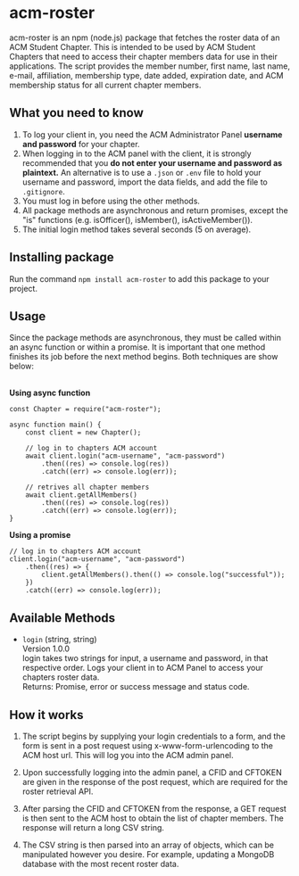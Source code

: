 # acm-roster
acm-roster is an npm (node.js) package that fetches the roster data of an ACM Student Chapter. This is intended to be used by ACM Student Chapters that need to access their chapter members data for use in their applications. The script provides the member number, first name, last name, e-mail, affiliation, membership type, date added, expiration date, and ACM membership status for all current chapter members.

## What you need to know
1. To log your client in, you need the ACM Administrator Panel **username and password** for your chapter.
2. When logging in to the ACM panel with the client, it is strongly recommended that you **do not enter your username and password as plaintext.** An alternative is to use a `.json` or `.env` file to hold your username and password, import the data fields, and add the file to `.gitignore`.
3. You must log in before using the other methods.
4. All package methods are asynchronous and return promises, except the "is" functions (e.g. isOfficer(), isMember(), isActiveMember()).  
5. The initial login method takes several seconds (5 on average).

## Installing package
Run the command `npm install acm-roster` to add this package to your project.

## Usage
Since the package methods are asynchronous, they must be called within an async function or within a promise. It is important that one method finishes its job before the next method begins. Both techniques are show below:<br><br>

**Using async function**
```
const Chapter = require("acm-roster");

async function main() {
	const client = new Chapter();

	// log in to chapters ACM account
	await client.login("acm-username", "acm-password")
		.then((res) => console.log(res))
		.catch((err) => console.log(err));

	// retrives all chapter members
	await client.getAllMembers()
		.then((res) => console.log(res))
		.catch((err) => console.log(err));
}
```

**Using a promise**
```
// log in to chapters ACM account
client.login("acm-username", "acm-password")
	.then((res) => {
		client.getAllMembers().then(() => console.log("successful"));
	})
	.catch((err) => console.log(err));
```
## Available Methods
* `login` (string, string)<br>Version 1.0.0<br>login takes two strings for input, a username and password, in that respective order. Logs your client in to ACM Panel to access your chapters roster data.<br>Returns: Promise, error or success message and status code.

## How it works
1. The script begins by supplying your login credentials to a form, and the form is sent in a post request using x-www-form-urlencoding to the ACM host url. This will log you into the ACM admin panel.

2. Upon successfully logging into the admin panel, a CFID and CFTOKEN are given in the response of the post request, which are required for the roster retrieval API.

3. After parsing the CFID and CFTOKEN from the response, a GET request is then sent to the ACM host to obtain the list of chapter members. The response will return a long CSV string.

4. The CSV string is then parsed into an array of objects, which can be manipulated however you desire. For example, updating a MongoDB database with the most recent roster data.
